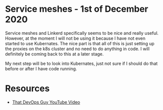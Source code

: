 #  Service meshes - 1st of December 2020

Service meshes and Linkerd specifically seems to be nice and really useful. However, at the moment I will not be using it because I have not even started to use Kubernates. The nice part is that all of this is just setting up the proxies on the k8s cluster and no need to do anything in code. I will definitely be coming back to this at a later stage.

My next step will be to look into Kubernates, just not sure if I should do that before or after I have code running.


# Resources
- [That DevOps Guy YouTube Video](https://www.youtube.com/watch?v=Hc-XFPHDDk4)
